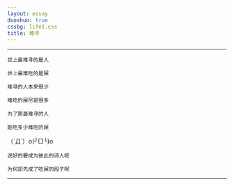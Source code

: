 ```yaml
---
layout: essay
duoshuo: true
cssbg: life1.css
title: 难寻
---
```


----------

	世上最难寻的是人

	世上最难吃的是屎

	难寻的人本来很少

	难吃的屎尽是很多

	为了那最难寻的人

	能吃多少难吃的屎



>>


（´Д`）o(╯□╰)o

	说好的要成为彼此的诗人呢

	为何却先成了吃屎的段子呢


>>

---------

